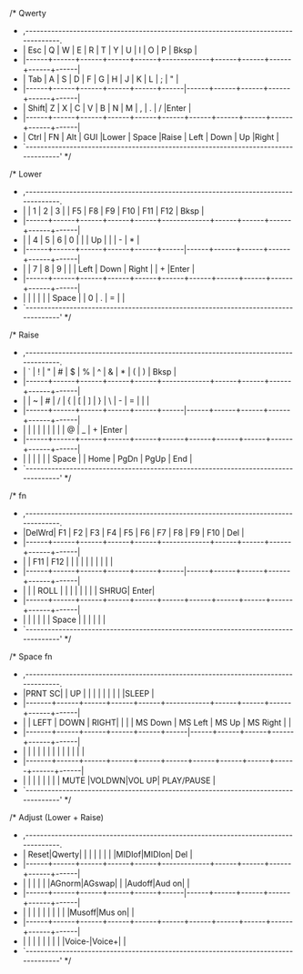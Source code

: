 /* Qwerty                                                                              
 * ,-----------------------------------------------------------------------------------.
 * |  Esc  |   Q  |   W  |   E  |   R  |   T  |   Y  |   U  |   I  |   O  |   P  | Bksp |
 * |------+------+------+------+------+-------------+------+------+------+------+------|
 * |  Tab |   A  |   S  |   D  |   F  |   G  |   H  |   J  |   K  |   L  |   ;  |  "   |
 * |------+------+------+------+------+------|------+------+------+------+------+------|
 * | Shift|   Z  |   X  |   C  |   V  |   B  |   N  |   M  |   ,  |   .  |   /  |Enter |
 * |------+------+------+------+------+------+------+------+------+------+------+------|
 * | Ctrl |  FN  | Alt  | GUI  |Lower |    Space    |Raise | Left | Down |  Up  |Right |
 * `-----------------------------------------------------------------------------------'
 */


/* Lower
 * ,-----------------------------------------------------------------------------------.
 * |      |   1  |   2  |   3  |      |  F5  |  F8 |   F9  |  F10  |  F11  |  F12  | Bksp |
 * |------+------+------+------+------+-------------+------+------+------+------+------|
 * |      |   4  |  5   |   6  |  0   |       |       |   Up  |        |       |   -  |   *    |
 * |------+------+------+------+------+------|------+------+------+------+------+------|
 * |      |  7   |   8  |   9  |       |       |  Left |   Down |   Right |     |   +  |Enter |
 * |------+------+------+------+------+------+------+------+------+------+------+------|
 * |      |       |      |       |       |    Space    |      |   0  |   .  |   =  |      |
 * `-----------------------------------------------------------------------------------'
 */


/* Raise
 * ,-----------------------------------------------------------------------------------.
 * |   `  |   !  |   "  |   #  |   $  |   %  |   ^  |   &  |   *  |   (  |   )  | Bksp |
 * |------+------+------+------+------+-------------+------+------+------+------+------|
 * |      |   ~  |   #  |   /  |   {  |   [  |   ]  |   }  |   \  |   -  |   =  |  |   |
 * |------+------+------+------+------+------|------+------+------+------+------+------|
 * |      |      |      |      |      |      |      |      |  @  |   _  |   +  |Enter |
 * |------+------+------+------+------+------+------+------+------+------+------+------|
 * |      |      |      |      |      |    Space    |      | Home | PgDn | PgUp | End  |            
 * `-----------------------------------------------------------------------------------'
 */

 /* fn
 * ,-----------------------------------------------------------------------------------.
 * |DelWrd|  F1  |  F2  |  F3  |  F4  |  F5  |  F6  |  F7  |  F8  |  F9  | F10  | Del  |      
 * |------+------+------+------+------+-------------+------+------+------+------+------|      
 * |      |  F11 |  F12 |      |      |      |      |      |      |      |      |      |      
 * |------+------+------+------+------+------|------+------+------+------+------+------|      
 * |      |      | ROLL |      |      |      |      |      |      |      | SHRUG| Enter|      
 * |------+------+------+------+------+------+------+------+------+------+------+------|      
 * |      |      |      |      |      |    Space    |      |      |      |      |      |
 * `-----------------------------------------------------------------------------------'
 */


 /* Space fn
 * ,-----------------------------------------------------------------------------------.
 * |PRNT SC|      |  UP  |      |      |      |      |      |      |      |      |SLEEP |
  * |-------+------+------+------+------+------------+------+------+------+------+------| 
 * |       | LEFT | DOWN | RIGHT|      |      |      | MS Down | MS Left |  MS Up  | MS Right |      |
 * |-------+------+------+------+------+------|------+------+------+------+------+------| 
 * |       |      |      |      |      |      |      |      |      |      |      |      |
 * |-------+------+------+------+------+------+------+------+------+------+------+------|
 * |       |      |      |      |      |             |      | MUTE |VOLDWN|VOL UP|  PLAY/PAUSE    |
 * `-----------------------------------------------------------------------------------'
 */

 /* Adjust (Lower + Raise)
 * ,-----------------------------------------------------------------------------------.
 * | Reset|Qwerty|      |      |      |      |      |      |      |MIDIof|MIDIon|  Del |
 * |------+------+------+------+------+-------------+------+------+------+------+------|
 * |      |      |      |       |      |AGnorm|AGswap|      |      |Audoff|Aud on|      |
 * |------+------+------+------+------+------|------+------+------+------+------+------|
 * |      |      |      |       |      |      |      |      |      |Musoff|Mus on|      |
 * |------+------+------+------+------+------+------+------+------+------+------+------|
 * |        |      |      |      |      |             |      |      |Voice-|Voice+|      |
 * `-----------------------------------------------------------------------------------'
 */